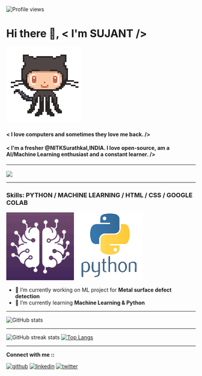 ![Profile views](https://gpvc.arturio.dev/sujantkumarkv)  
# Hi there 👋, < I'm **SUJANT** />     
<img src="https://github.com/sujantkumarkv/sujantkumarkv/blob/main/github%20mascot2.gif">


#### < I love computers and sometimes they love me back. />
#### < I'm a fresher @NITKSurathkal,INDIA. I love open-source, am a AI/Machine Learning enthusiast and a constant learner. />

***
<img src="https://wakatime.com/share/@e0c37b93-0cef-44ae-bf65-8edc9d06ca70/935855d5-78f7-42b4-a4d3-d7e5efb6f83f.svg" height='501' align='center'>

***
### Skills: PYTHON / MACHINE LEARNING / HTML / CSS / GOOGLE COLAB
<img src="https://github.com/sujantkumarkv/sujantkumarkv/blob/main/ai%20ml%20logo%20mini.gif"> <img src="https://github.com/sujantkumarkv/sujantkumarkv/blob/main/python%20logo%20mini.png">
- 🔭 I’m currently working on ML project for **Metal surface defect detection** 
- 🌱 I’m currently learning **Machine Learning & Python** 

***

![GitHub stats](https://github-readme-stats.vercel.app/api?username=sujantkumarkv&show_icons=true&count_private=true)  
***
![GitHub streak stats](https://github-readme-streak-stats.herokuapp.com/?user=sujantkumarkv)  [![Top Langs](https://github-readme-stats.vercel.app/api/top-langs/?username=sujantkumarkv)](https://github.com/anuraghazra/github-readme-stats)
***

  **Connect with me ::**
  
 [<img src='https://cdn.jsdelivr.net/npm/simple-icons@3.0.1/icons/github.svg' alt='github' height='40'>](https://github.com/sujantkumarkv)  [<img        src='https://cdn.jsdelivr.net/npm/simple-icons@3.0.1/icons/linkedin.svg' alt='linkedin' height='40'>](https://www.linkedin.com/in/sujant-kumar-krishnvanshi-b8061a168//) [<img    src='https://cdn.jsdelivr.net/npm/simple-icons@3.0.1/icons/twitter.svg' alt='twitter' height='40'>](https://twitter.com/sujantkumarkv) 

